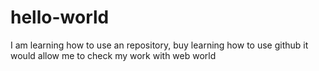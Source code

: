 # hello-world
I am learning how to use an repository, buy learning how to use github it would allow me to check my work with web world
